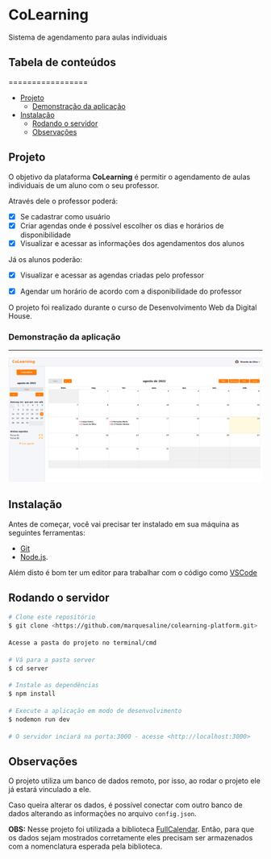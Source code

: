 # CoLearning
Sistema de agendamento para aulas individuais

## Tabela de conteúdos
=================
<!--ts-->
   * [Projeto](#projeto)
      * [Demonstração da aplicação](#demonstração-da-aplicação)
   * [Instalação](#instalação)
      * [Rodando o servidor](#rodando-o-servidor)
      * [Observações](#observações)
<!--te-->
## Projeto

O objetivo da plataforma **CoLearning** é permitir o agendamento de aulas individuais de um aluno com o seu professor.

Através dele o professor poderá: 

- [x] Se cadastrar como usuário
- [x] Criar agendas onde é possível escolher os dias e horários de disponibilidade
- [x] Visualizar e acessar as informações dos agendamentos dos alunos

Já os alunos poderão:
- [x] Visualizar e acessar as agendas criadas pelo professor
- [x] Agendar um horário de acordo com a disponibilidade do professor


O projeto foi realizado durante o curso de Desenvolvimento Web da Digital House. 


### Demonstração da aplicação
---

<img alt="calendario" title="#Calendário" src="/server/public/images/demo/calendario.png" />


## Instalação
Antes de começar, você vai precisar ter instalado em sua máquina as seguintes ferramentas:

- [Git](https://git-scm.com)
- [Node.js](https://nodejs.org/en/). 

Além disto é bom ter um editor para trabalhar com o código como [VSCode](https://code.visualstudio.com/)

##  Rodando o servidor

```bash
# Clone este repositório
$ git clone <https://github.com/marquesaline/colearning-platform.git>

Acesse a pasta do projeto no terminal/cmd

# Vá para a pasta server
$ cd server

# Instale as dependências
$ npm install

# Execute a aplicação em modo de desenvolvimento
$ nodemon run dev

# O servidor inciará na porta:3000 - acesse <http://localhost:3000>
```

## Observações 

O projeto utiliza um banco de dados remoto, por isso, ao rodar o projeto ele já estará vinculado a ele. 

Caso queira alterar os dados, é possível conectar com outro banco de dados alterando as informações no arquivo `config.json`.

**OBS:** Nesse projeto foi utilizada a biblioteca [FullCalendar](https://fullcalendar.io/). Então, para que os dados sejam mostrados corretamente eles precisam ser armazenados com a nomenclatura esperada pela biblioteca. 




